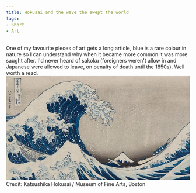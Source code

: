 ```yaml
---
title: Hokusai and the wave the swept the world
tags:
- Short
- Art
---
```


One of my favourite pieces of art gets a long article, blue is a rare colour in nature so I can understand why when it became more common it was more saught after. I'd never heard of 
sakoku (foreigners weren't allow in and Japanese were allowed to leave, on penalty of death until the 1850s). Well worth a read. 
![Credit: Katsushika Hokusai / Museum of Fine Arts, Boston](/images/static_52001c0be4b09bc7c9f838c9_52224ed3e4b0ba9919a3e0e1_55355867e4b0b546116c7222_1429559400462__img.jpg) Credit: Katsushika Hokusai / Museum of Fine Arts, Boston
